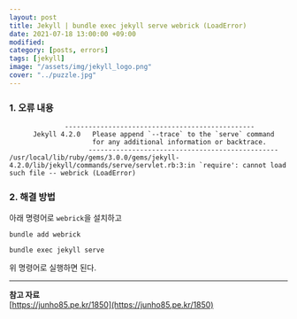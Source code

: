 ```yaml
---
layout: post
title: Jekyll | bundle exec jekyll serve webrick (LoadError)
date: 2021-07-18 13:00:00 +09:00
modified: 
category: [posts, errors]
tags: [jekyll]
image: "/assets/img/jekyll_logo.png"
cover: "../puzzle.jpg"
---
```


### 1. 오류 내용

```
              ------------------------------------------------
      Jekyll 4.2.0   Please append `--trace` to the `serve` command 
                     for any additional information or backtrace. 
                    ------------------------------------------------
/usr/local/lib/ruby/gems/3.0.0/gems/jekyll-4.2.0/lib/jekyll/commands/serve/servlet.rb:3:in `require': cannot load such file -- webrick (LoadError)
```

### 2. 해결 방법

아래 명령어로 `webrick`을 설치하고
```
bundle add webrick
```

```
bundle exec jekyll serve
```

위 명령어로 실행하면 된다. 

---
**참고 자료**<br>
[https://junho85.pe.kr/1850](https://junho85.pe.kr/1850) <br>